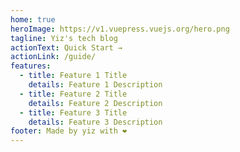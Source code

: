 ```yaml
---
home: true
heroImage: https://v1.vuepress.vuejs.org/hero.png
tagline: Yiz's tech blog
actionText: Quick Start →
actionLink: /guide/
features:
  - title: Feature 1 Title
    details: Feature 1 Description
  - title: Feature 2 Title
    details: Feature 2 Description
  - title: Feature 3 Title
    details: Feature 3 Description
footer: Made by yiz with ❤️
---
```

